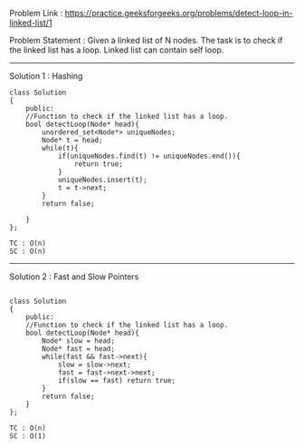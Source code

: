 Problem Link : https://practice.geeksforgeeks.org/problems/detect-loop-in-linked-list/1

Problem Statement  :  Given a linked list of N nodes. The task is to check if the linked list has a loop. Linked list can contain self loop.

--------------------------------------------------------------------------------------------
Solution 1 : Hashing 

```
class Solution
{
    public:
    //Function to check if the linked list has a loop.
    bool detectLoop(Node* head){
        unordered_set<Node*> uniqueNodes;
        Node* t = head;
        while(t){
            if(uniqueNodes.find(t) != uniqueNodes.end()){
                return true;
            }
            uniqueNodes.insert(t);
            t = t->next;
        }
        return false;
        
    }
};

TC : O(n)
SC : O(n)
```
-----------------------------------------------------------------------------------------

Solution 2 : Fast and Slow Pointers

```

class Solution
{
    public:
    //Function to check if the linked list has a loop.
    bool detectLoop(Node* head){
        Node* slow = head;
        Node* fast = head;
        while(fast && fast->next){
            slow = slow->next;
            fast = fast->next->next;
            if(slow == fast) return true;
        }
        return false;
    }
};

TC : O(n)
SC : O(1)
```